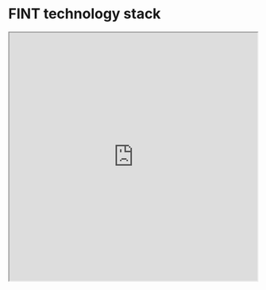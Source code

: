 # FINT technology stack

<iframe src="https://github.com/FINTlibs/fint-buildscripts/blob/master/dependencies.gradle" height="500" width="500">